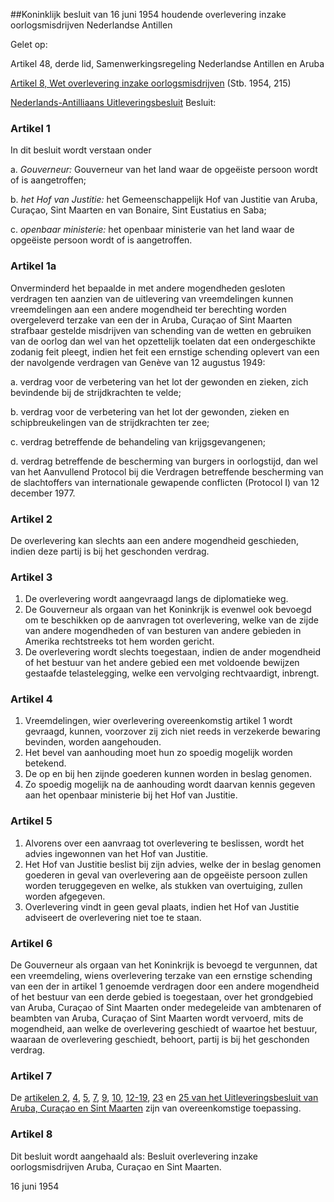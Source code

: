 <meta http-equiv='Content-Type' content='text/html; charset=utf-8' />

##Koninklijk besluit van 16 juni 1954 houdende overlevering inzake oorlogsmisdrijven Nederlandse Antillen

Gelet op:

Artikel 48, derde lid, Samenwerkingsregeling Nederlandse Antillen en Aruba

[Artikel 8, Wet overlevering inzake oorlogsmisdrijven](../../../../../../../../wet/wet/overlevering/inzake/oorlogsmisdrijven/BWBR0002134/README.md) (Stb. 1954, 215)

[Nederlands-Antilliaans Uitleveringsbesluit](../../../../../../../../AMvB/curacaosch/uitleveringsbesluit/BWBR0027429/README.md) 
Besluit:    

### Artikel  1  

In dit besluit wordt verstaan onder 

a. *Gouverneur:* Gouverneur van het land waar de opgeëiste persoon wordt of is aangetroffen;  

b. *het Hof van Justitie:* het Gemeenschappelijk Hof van Justitie van Aruba, Curaçao, Sint Maarten en van Bonaire, Sint Eustatius en Saba;  

c. *openbaar ministerie:* het openbaar ministerie van het land waar de opgeëiste persoon wordt of is aangetroffen.    

### Artikel  1a  

Onverminderd het bepaalde in met andere mogendheden gesloten verdragen ten aanzien van de uitlevering van vreemdelingen kunnen vreemdelingen aan een andere mogendheid ter berechting worden overgeleverd terzake van een der in Aruba, Curaçao of Sint Maarten strafbaar gestelde misdrijven van schending van de wetten en gebruiken van de oorlog dan wel van het opzettelijk toelaten dat een ondergeschikte zodanig feit pleegt, indien het feit een ernstige schending oplevert van een der navolgende verdragen van Genève van 12 augustus 1949: 

a. verdrag voor de verbetering van het lot der gewonden en zieken, zich bevindende bij de strijdkrachten te velde;  

b. verdrag voor de verbetering van het lot der gewonden, zieken en schipbreukelingen van de strijdkrachten ter zee;  

c. verdrag betreffende de behandeling van krijgsgevangenen;  

d. verdrag betreffende de bescherming van burgers in oorlogstijd, dan wel van het Aanvullend Protocol bij die Verdragen betreffende bescherming van de slachtoffers van internationale gewapende conflicten (Protocol I) van 12 december 1977.    

### Artikel  2  

De overlevering kan slechts aan een andere mogendheid geschieden, indien deze partij is bij het geschonden verdrag.  

### Artikel  3  

1.  De overlevering wordt aangevraagd langs de diplomatieke weg.   
2.  De Gouverneur als orgaan van het Koninkrijk is evenwel ook bevoegd om te beschikken op de aanvragen tot overlevering, welke van de zijde van andere mogendheden of van besturen van andere gebieden in Amerika rechtstreeks tot hem worden gericht.   
3.  De overlevering wordt slechts toegestaan, indien de ander mogendheid of het bestuur van het andere gebied een met voldoende bewijzen gestaafde telastelegging, welke een vervolging rechtvaardigt, inbrengt.   

### Artikel  4  

1.  Vreemdelingen, wier overlevering overeenkomstig artikel 1 wordt gevraagd, kunnen, voorzover zij zich niet reeds in verzekerde bewaring bevinden, worden aangehouden.   
2.  Het bevel van aanhouding moet hun zo spoedig mogelijk worden betekend.   
3.  De op en bij hen zijnde goederen kunnen worden in beslag genomen.   
4.  Zo spoedig mogelijk na de aanhouding wordt daarvan kennis gegeven aan het openbaar ministerie bij het Hof van Justitie.   

### Artikel  5  

1.  Alvorens over een aanvraag tot overlevering te beslissen, wordt het advies ingewonnen van het Hof van Justitie.   
2.  Het Hof van Justitie beslist bij zijn advies, welke der in beslag genomen goederen in geval van overlevering aan de opgeëiste persoon zullen worden teruggegeven en welke, als stukken van overtuiging, zullen worden afgegeven.   
3.  Overlevering vindt in geen geval plaats, indien het Hof van Justitie adviseert de overlevering niet toe te staan.   

### Artikel  6  

De Gouverneur als orgaan van het Koninkrijk is bevoegd te vergunnen, dat een vreemdeling, wiens overlevering terzake van een ernstige schending van een der in artikel 1 genoemde verdragen door een andere mogendheid of het bestuur van een derde gebied is toegestaan, over het grondgebied van Aruba, Curaçao of Sint Maarten onder medegeleide van ambtenaren of beambten van Aruba, Curaçao of Sint Maarten wordt vervoerd, mits de mogendheid, aan welke de overlevering geschiedt of waartoe het bestuur, waaraan de overlevering geschiedt, behoort, partij is bij het geschonden verdrag.  

### Artikel  7  

De [artikelen 2](../../../../../../../../AMvB/curacaosch/uitleveringsbesluit/BWBR0027429/README.md), [4](../../../../../../../../AMvB/curacaosch/uitleveringsbesluit/BWBR0027429/README.md), [5](../../../../../../../../AMvB/curacaosch/uitleveringsbesluit/BWBR0027429/README.md), [7](../../../../../../../../AMvB/curacaosch/uitleveringsbesluit/BWBR0027429/README.md), [9](../../../../../../../../AMvB/curacaosch/uitleveringsbesluit/BWBR0027429/README.md), [10](../../../../../../../../AMvB/curacaosch/uitleveringsbesluit/BWBR0027429/README.md), [12-19](../../../../../../../../AMvB/curacaosch/uitleveringsbesluit/BWBR0027429/README.md), [23](../../../../../../../../AMvB/curacaosch/uitleveringsbesluit/BWBR0027429/README.md) en [25 van het Uitleveringsbesluit van Aruba, Curaçao en Sint Maarten](../../../../../../../../AMvB/curacaosch/uitleveringsbesluit/BWBR0027429/README.md) zijn van overeenkomstige toepassing.  

### Artikel  8  

Dit besluit wordt aangehaald als: Besluit overlevering inzake oorlogsmisdrijven Aruba, Curaçao en Sint Maarten.  

16 juni 1954     
